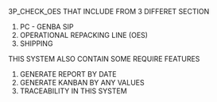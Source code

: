 3P_CHECK_OES THAT INCLUDE FROM 3 DIFFERET SECTION
1. PC - GENBA SIP
2. OPERATIONAL REPACKING LINE (OES)
3. SHIPPING

THIS SYSTEM ALSO CONTAIN SOME REQUIRE FEATURES
1. GENERATE REPORT BY DATE
2. GENERATE KANBAN BY ANY VALUES
3. TRACEABILITY IN THIS SYSTEM